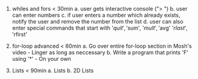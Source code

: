 1. whiles and fors < 30min
    a. user gets interactive console ("> ")
    b. user can enter numbers
    c. if user enters a number which already exists, notify the user and remove the number from the list
    d. user can also enter special commands that start with '$quit', '$sum', '$mult', '$avg' '$rlast', '$rfirst'

2. for-loop advanced  < 60min
    a. Go over entire for-loop section in Mosh's video - Linger as long as neccessary
    b. Write a program that prints 'F' using '*' - On your own

3. Lists < 90min
    a. Lists
    b. 2D Lists